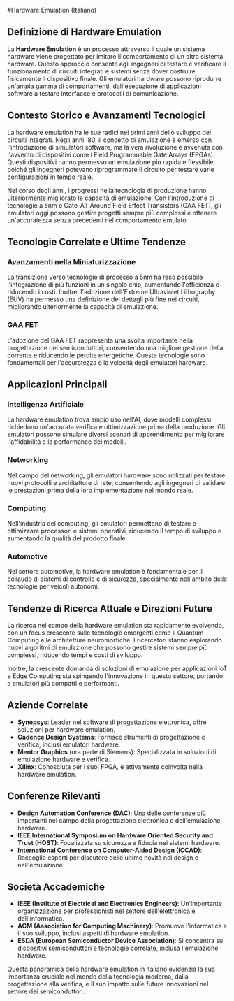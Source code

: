 #Hardware Emulation (Italiano)

## Definizione di Hardware Emulation

La **Hardware Emulation** è un processo attraverso il quale un sistema hardware viene progettato per imitare il comportamento di un altro sistema hardware. Questo approccio consente agli ingegneri di testare e verificare il funzionamento di circuiti integrati e sistemi senza dover costruire fisicamente il dispositivo finale. Gli emulatori hardware possono riprodurre un'ampia gamma di comportamenti, dall'esecuzione di applicazioni software a testare interfacce e protocolli di comunicazione.

## Contesto Storico e Avanzamenti Tecnologici

La hardware emulation ha le sue radici nei primi anni dello sviluppo dei circuiti integrati. Negli anni '80, il concetto di emulazione è emerso con l'introduzione di simulatori software, ma la vera rivoluzione è avvenuta con l'avvento di dispositivi come i Field Programmable Gate Arrays (FPGAs). Questi dispositivi hanno permesso un emulazione più rapida e flessibile, poiché gli ingegneri potevano riprogrammare il circuito per testare varie configurazioni in tempo reale.

Nel corso degli anni, i progressi nella tecnologia di produzione hanno ulteriormente migliorato le capacità di emulazione. Con l'introduzione di tecnologie a 5nm e Gate-All-Around Field Effect Transistors (GAA FET), gli emulatori oggi possono gestire progetti sempre più complessi e ottenere un'accuratezza senza precedenti nel comportamento emulato.

## Tecnologie Correlate e Ultime Tendenze

### Avanzamenti nella Miniaturizzazione

La transizione verso tecnologie di processo a 5nm ha reso possibile l'integrazione di più funzioni in un singolo chip, aumentando l'efficienza e riducendo i costi. Inoltre, l'adozione dell'Extreme Ultraviolet Lithography (EUV) ha permesso una definizione dei dettagli più fine nei circuiti, migliorando ulteriormente la capacità di emulazione.

### GAA FET

L'adozione del GAA FET rappresenta una svolta importante nella progettazione dei semiconduttori, consentendo una migliore gestione della corrente e riducendo le perdite energetiche. Queste tecnologie sono fondamentali per l'accuratezza e la velocità degli emulatori hardware.

## Applicazioni Principali

### Intelligenza Artificiale

La hardware emulation trova ampio uso nell'AI, dove modelli complessi richiedono un'accurata verifica e ottimizzazione prima della produzione. Gli emulatori possono simulare diversi scenari di apprendimento per migliorare l'affidabilità e la performance dei modelli.

### Networking

Nel campo del networking, gli emulatori hardware sono utilizzati per testare nuovi protocolli e architetture di rete, consentendo agli ingegneri di validare le prestazioni prima della loro implementazione nel mondo reale.

### Computing

Nell'industria del computing, gli emulatori permettono di testare e ottimizzare processori e sistemi operativi, riducendo il tempo di sviluppo e aumentando la qualità del prodotto finale.

### Automotive

Nel settore automotive, la hardware emulation è fondamentale per il collaudo di sistemi di controllo e di sicurezza, specialmente nell'ambito delle tecnologie per veicoli autonomi.

## Tendenze di Ricerca Attuale e Direzioni Future

La ricerca nel campo della hardware emulation sta rapidamente evolvendo, con un focus crescente sulle tecnologie emergenti come il Quantum Computing e le architetture neuromorfiche. I ricercatori stanno esplorando nuovi algoritmi di emulazione che possono gestire sistemi sempre più complessi, riducendo tempi e costi di sviluppo.

Inoltre, la crescente domanda di soluzioni di emulazione per applicazioni IoT e Edge Computing sta spingendo l'innovazione in questo settore, portando a emulatori più compatti e performanti.

## Aziende Correlate

- **Synopsys**: Leader nel software di progettazione elettronica, offre soluzioni per hardware emulation.
- **Cadence Design Systems**: Fornisce strumenti di progettazione e verifica, inclusi emulatori hardware.
- **Mentor Graphics** (ora parte di Siemens): Specializzata in soluzioni di emulazione hardware e verifica.
- **Xilinx**: Conosciuta per i suoi FPGA, è attivamente coinvolta nella hardware emulation.

## Conferenze Rilevanti

- **Design Automation Conference (DAC)**: Una delle conferenze più importanti nel campo della progettazione elettronica e dell'emulazione hardware.
- **IEEE International Symposium on Hardware Oriented Security and Trust (HOST)**: Focalizzata su sicurezza e fiducia nei sistemi hardware.
- **International Conference on Computer-Aided Design (ICCAD)**: Raccoglie esperti per discutere delle ultime novità nel design e nell'emulazione.

## Società Accademiche

- **IEEE (Institute of Electrical and Electronics Engineers)**: Un'importante organizzazione per professionisti nel settore dell'elettronica e dell'informatica.
- **ACM (Association for Computing Machinery)**: Promuove l'informatica e il suo sviluppo, inclusi aspetti di hardware emulation.
- **ESDA (European Semiconductor Device Association)**: Si concentra su dispositivi semiconduttori e tecnologie correlate, inclusa l'emulazione hardware.

Questa panoramica della hardware emulation in italiano evidenzia la sua importanza cruciale nel mondo della tecnologia moderna, dalla progettazione alla verifica, e il suo impatto sulle future innovazioni nel settore dei semiconduttori.
